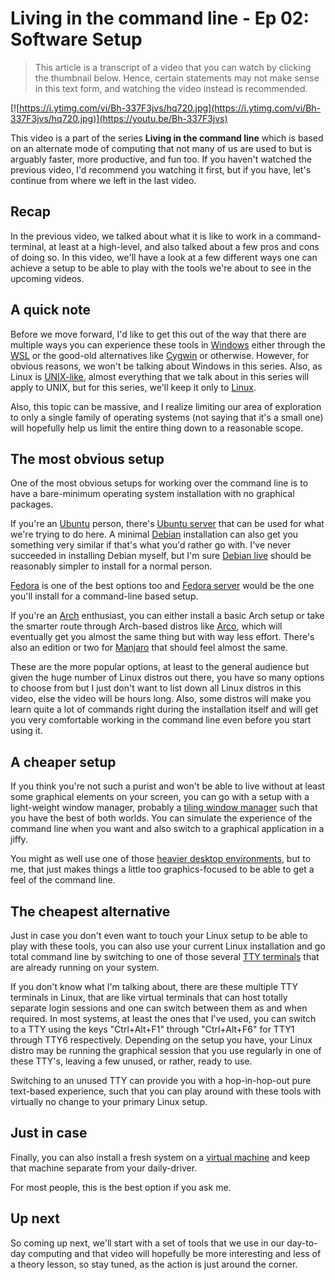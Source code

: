 # Living in the command line - Ep 02: Software Setup

> This article is a transcript of a video that you can watch by clicking the thumbnail below. Hence, certain statements may not make sense in this text form, and watching the video instead is recommended.

[![https://i.ytimg.com/vi/Bh-337F3jvs/hq720.jpg](https://i.ytimg.com/vi/Bh-337F3jvs/hq720.jpg)](https://youtu.be/Bh-337F3jvs)

This video is a part of the series **Living in the command line** which is based on an alternate mode of computing that not many of us are used to but is arguably faster, more productive, and fun too. If you haven't watched the previous video, I'd recommend you watching it first, but if you have, let's continue from where we left in the last video.

## Recap

In the previous video, we talked about what it is like to work in a command-terminal, at least at a high-level, and also talked about a few pros and cons of doing so. In this video, we'll have a look at a few different ways one can achieve a setup to be able to play with the tools we're about to see in the upcoming videos.

## A quick note

Before we move forward, I'd like to get this out of the way that there are multiple ways you can experience these tools in [Windows](https://www.microsoft.com/en-us/windows) either through the [WSL](https://en.wikipedia.org/wiki/Windows_Subsystem_for_Linux) or the good-old alternatives like [Cygwin](https://www.cygwin.com) or otherwise. However, for obvious reasons, we won't be talking about Windows in this series. Also, as Linux is [UNIX-like](https://en.wikipedia.org/wiki/Unix-like), almost everything that we talk about in this series will apply to UNIX, but for this series, we'll keep it only to [Linux](https://www.linux.org).

Also, this topic can be massive, and I realize limiting our area of exploration to only a single family of operating systems (not saying that it's a small one) will hopefully help us limit the entire thing down to a reasonable scope.

## The most obvious setup

One of the most obvious setups for working over the command line is to have a bare-minimum operating system installation with no graphical packages.

If you're an [Ubuntu](https://ubuntu.com) person, there's [Ubuntu server](https://ubuntu.com/download/server) that can be used for what we're trying to do here. A minimal [Debian](https://www.debian.org) installation can also get you something very similar if that's what you'd rather go with. I've never succeeded in installing Debian myself, but I'm sure [Debian live](https://www.debian.org/CD/live) should be reasonably simpler to install for a normal person.

[Fedora](https://getfedora.org) is one of the best options too and [Fedora server](https://getfedora.org/en/server) would be the one you'll install for a command-line based setup.

If you're an [Arch](https://archlinux.org) enthusiast, you can either install a basic Arch setup or take the smarter route through Arch-based distros like [Arco](https://www.arcolinux.info), which will eventually get you almost the same thing but with way less effort. There's also an edition or two for [Manjaro](https://manjaro.org/download) that should feel almost the same.

These are the more popular options, at least to the general audience but given the huge number of Linux distros out there, you have so many options to choose from but I just don't want to list down all Linux distros in this video, else the video will be hours long. Also, some distros will make you learn quite a lot of commands right during the installation itself and will get you very comfortable working in the command line even before you start using it.

## A cheaper setup

If you think you're not such a purist and won't be able to live without at least some graphical elements on your screen, you can go with a setup with a light-weight window manager, probably a [tiling window manager](https://en.wikipedia.org/wiki/Tiling_window_manager) such that you have the best of both worlds. You can simulate the experience of the command line when you want and also switch to a graphical application in a jiffy.

You might as well use one of those [heavier desktop environments](https://kde.org), but to me, that just makes things a little too graphics-focused to be able to get a feel of the command line.

## The cheapest alternative

Just in case you don't even want to touch your Linux setup to be able to play with these tools, you can also use your current Linux installation and go total command line by switching to one of those several [TTY terminals](https://en.wikipedia.org/wiki/Computer_terminal#Hard-copy_terminals) that are already running on your system.

If you don't know what I'm talking about, there are these multiple TTY terminals in Linux, that are like virtual terminals that can host totally separate login sessions and one can switch between them as and when required. In most systems, at least the ones that I've used, you can switch to a TTY using the keys "Ctrl+Alt+F1" through "Ctrl+Alt+F6" for TTY1 through TTY6 respectively. Depending on the setup you have, your Linux distro may be running the graphical session that you use regularly in one of these TTY's, leaving a few unused, or rather, ready to use.

Switching to an unused TTY can provide you with a hop-in-hop-out pure text-based experience, such that you can play around with these tools with virtually no change to your primary Linux setup.

## Just in case

Finally, you can also install a fresh system on a [virtual machine](https://en.wikipedia.org/wiki/Virtual_machine) and keep that machine separate from your daily-driver.

For most people, this is the best option if you ask me.

## Up next

So coming up next, we'll start with a set of tools that we use in our day-to-day computing and that video will hopefully be more interesting and less of a theory lesson, so stay tuned, as the action is just around the corner.

